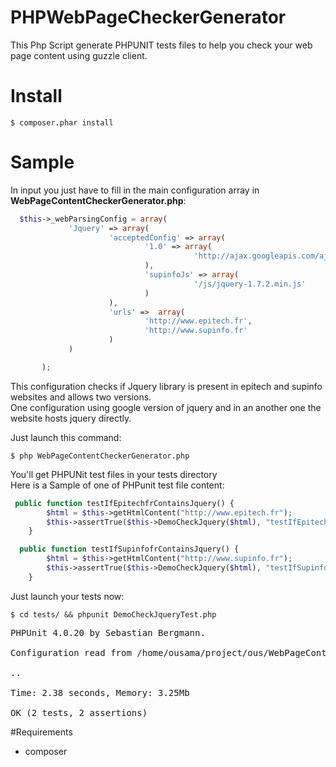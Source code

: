 PHPWebPageCheckerGenerator
==========================

This Php Script generate PHPUNIT tests files to help you check your web page content using guzzle client.

Install
=================


    $ composer.phar install



Sample
=================

In input you just have to fill in the main configuration array in <b>WebPageContentCheckerGenerator.php</b>:

```php
  $this->_webParsingConfig = array(
             'Jquery' => array(
                      'acceptedConfig' => array(
                              '1.0' => array(
                                         'http://ajax.googleapis.com/ajax/libs/jquery/1.8/jquery.min.js'
                              ),
                              'supinfoJs' => array(
                                         '/js/jquery-1.7.2.min.js'
                              )
                      ),
                      'urls' =>  array(
                              'http://www.epitech.fr',
                              'http://www.supinfo.fr'
                      )
             )

       );

```

 
This configuration checks if Jquery library is present in epitech and supinfo websites and allows two versions.  
One configuration using google version of jquery and in an another one the website hosts jquery directly.  
  
Just launch this command:  

    $ php WebPageContentCheckerGenerator.php

You'll get PHPUNit test files in your tests directory  
Here is a Sample of one of PHPunit test file content:  

```php
 public function testIfEpitechfrContainsJquery() {
        $html = $this->getHtmlContent("http://www.epitech.fr");
        $this->assertTrue($this->DemoCheckJquery($html), "testIfEpitechfrContainsJqueryKO");
    }

  public function testIfSupinfofrContainsJquery() {
        $html = $this->getHtmlContent("http://www.supinfo.fr");
        $this->assertTrue($this->DemoCheckJquery($html), "testIfSupinfofrContainsJqueryKO");
    }


```
 
Just launch your tests now:  

    $ cd tests/ && phpunit DemoCheckJqueryTest.php

<pre>
PHPUnit 4.0.20 by Sebastian Bergmann.

Configuration read from /home/ousama/project/ous/WebPageContentChecker/tests/phpunit.xml

..

Time: 2.38 seconds, Memory: 3.25Mb

OK (2 tests, 2 assertions)
</pre>

 
 
#Requirements

- composer 
  

